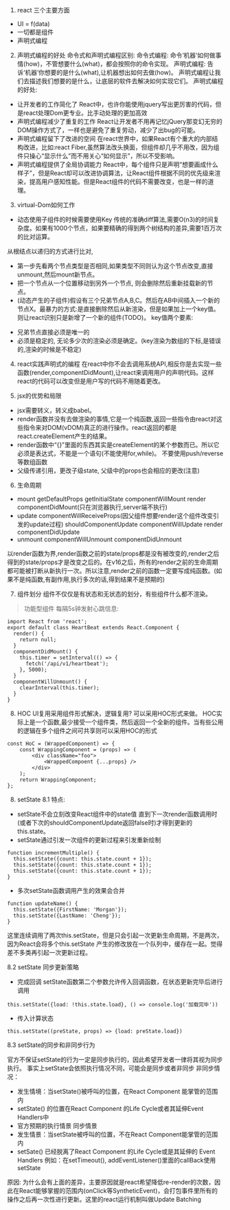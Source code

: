 1. react 三个主要方面
- UI = f(data)
- 一切都是组件
- 声明式编程

2. 声明式编程的好处
命令式和声明式编程区别:
命令式编程: 命令‘机器’如何做事情(how)，不管想要什么(what)，都会按照你的命令实现。
声明式编程: 告诉‘机器’你想要的是什么(what),让机器想出如何去做(how)。
声明式编程让我们去描述我们想要的是什么，让底层的软件去解决如何实现它们。
声明式编程的好处: 
- 让开发者的工作简化了
React中，也许你能使用jquery写出更厉害的代码，但是react处理Dom更专业。比手动处理的更加高效
- 声明式编程减少了重复的工作
React让开发者不用再记忆jQuery那变幻无穷的DOM操作方式了，一样也是避免了重复劳动，减少了出bug的可能。
- 声明式编程留下了改进的空间
在react世界中，如果React有个重大的内部结构改进，比如:react Fiber,虽然算法改头换面，但组件却几乎不用改，因为组件只操心“显示什么”而不用关心“如何显示”，所以不受影响。
- 声明式编程提供了全局协调能力
React中，每个组件只是声明“想要画成什么样子”，但是React却可以改进协调算法，让React组件根据不同的优先级来渲染，提高用户感知性能。但是React组件的代码不需要改变，也是一样的道理。

3. virtual-Dom如何工作
- 动态使用子组件的时候需要使用Key
传统的准确diff算法,需要O(n3)的时间复杂度。如果有1000个节点，如果要精确的得到两个树结构的差异,需要1百万次的比对运算。

从根结点以递归的方式进行比对,
* 第一步先看两个节点类型是否相同,如果类型不同则认为这个节点改变,直接unmount,然后mount新节点。
* 把一个节点从一个位置移动到另外一个节点, 则会删除然后重新挂载新的节点。
* (动态产生的子组件)假设有三个兄弟节点A,B,C。然后在AB中间插入一个新的节点X。最暴力的方式:是直接删除然后从新渲染，但是如果加上一个key值。则让react识别只是新增了一个新的组件(TODO)。
key值两个要素:
- 兄弟节点直接必须是唯一的
- 必须是稳定的, 无论多少次的渲染必须是确定。(key渲染为数组的下标,是错误的,渲染的时候是不稳定)

4. react实践声明式的编程
在react中你不会去调用系统API,相反你是去实现一些函数(render,componentDidMount),让react来调用用户的声明代码。这样react的代码可以改变但是用户写的代码不用随着更改。

5. jsx的优势和局限
- jsx需要转义，转义成babel。
- render函数并没有去做渲染的事情,它是一个纯函数,返回一些指令由react对这些指令来对DOM(vDOM)真正的进行操作。react返回的都是react.createElement产生的结果。
- render函数中“{}”里面的东西其实是createElement的某个参数而已。所以它必须是表达式，不能是一个语句(不能使用for,while)。
不要使用push/reverse等数组函数
- 父级传递引用，更改子级state, 父级中的props也会相应的更改(注意)

6. 生命周期
- mount
getDefaultProps
getInitialState
componentWillMount
render
componentDidMount(只在浏览器执行,server端不执行)
- update
componentWillReceiveProps(因父组件想要render这个组件改变引发的update过程)
shouldComponentUpdate
componentWillUpdate
render
componentDidUpdate
- unmount
componentWillUnmount
componentDidUnmount

以render函数为界,render函数之前的state/props都是没有被改变的,render之后得到的state/props才是改变之后的。在v16之后，所有的render之前的生命周期都可能被打断从新执行一次。所以注意,render之前的函数一定要写成纯函数。(如果不是纯函数,有副作用,执行多次的话,得到结果不是预期的)

7. 组件划分
组件不仅仅是有状态和无状态的划分，有些组件什么都不渲染。
> 功能型组件
每隔5s钟发射心跳信息:
```
import React from 'react';
export default class HeartBeat extends React.Component {
  render() {
    return null;
  }
  componentDidMount() {
    this.timer = setInterval(() => {
      fetch('/api/v1/heartbeat');
    }, 5000);
  }
  componentWillUnmount() {
    clearInterval(this.timer);
  }
}
```
8. HOC
UI复用采用组件形式解决，逻辑复用? 可以采用HOC形式来做。
HOC实际上是一个函数,最少接受一个组件类，然后返回一个全新的组件。当有些公用的逻辑在多个组件之间可共享则可以采用HOC的形式
```
const HoC = (WrappedComponent) => {
    const WrappingComponent = (props) => (
        <div className="foo">
            <WrappedCompoent {...props} />
        </div>
    );
    return WrappingComponent;
};
```

8. setState
8.1 特点:
- setState不会立刻改变React组件中的state值
直到下一次render函数调用时(或者下次的shouldComponentUpdate返回false时)才得到更新的this.state。
- setState通过引发一次组件的更新过程来引发重新绘制
```
function incrementMultiple() {
  this.setState({count: this.state.count + 1});
  this.setState({count: this.state.count + 1});
  this.setState({count: this.state.count + 1});
}
```
- 多次setState函数调用产生的效果会合并
```
function updateName() {
  this.setState({FirstName: 'Morgan'});
  this.setState({LastName: 'Cheng'});
}
```
这里连续调用了两次this.setState，但是只会引起一次更新生命周期，不是两次，因为React会将多个this.setState 产生的修改放在一个队列中，缓存在一起。觉得差不多类再引起一次更新过程。

8.2 setState 同步更新策略
- 完成回调
setState函数第二个参数允许传入回调函数，在状态更新完毕后进行调用
```
this.setState({load: !this.state.load}, () => console.log('加载完毕'))
```
- 传入计算状态
```
this.setState((preState, props) => {load: preState.load})
```
8.3 setState的同步和非同步行为

官方不保证setState的行为一定是同步执行的，因此希望开发者一律将其视为同步执行。
事实上setState会依照执行情况不同，可能会是同步或者非同步
非同步情况：
* 发生情境：当setState()被呼叫的位置，在React Component 能掌管的范围内
* setState() 的位置在React Component 的Life Cycle或者其延伸Event Handlers中
* 官方预期的执行情景
同步情景
* 发生情景：当setState被呼叫的位置，不在React Component能掌管的范围内
* setSate() 已经脱离了React Component 的Life Cycle或是其延伸的 Event Handlers
例如：在setTimeout(), addEventListener()里面的callBack使用setState

原因:
为什么会有上面的差异，主要原因就是react希望降低re-render的次数，因此在React能够掌握的范围内(onClick等SyntheticEvent)，会打包事件里所有的操作之后再一次性进行更新。这里的react运行机制叫做Update Batching
